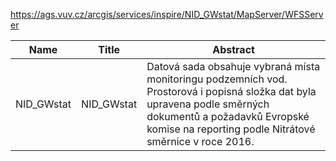 https://ags.vuv.cz/arcgis/services/inspire/NID_GWstat/MapServer/WFSServer

|Name|Title|Abstract|
|--|--|--|
|NID_GWstat|NID_GWstat|Datová sada obsahuje vybraná místa monitoringu podzemních vod. Prostorová i popisná složka dat byla upravena podle směrných dokumentů a požadavků Evropské komise na reporting podle Nitrátové směrnice v roce 2016.|
